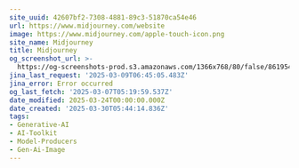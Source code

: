 ```yaml
---
site_uuid: 42607bf2-7308-4881-89c3-51870ca54e46
url: https://www.midjourney.com/website
image: https://www.midjourney.com/apple-touch-icon.png
site_name: Midjourney
title: Midjourney
og_screenshot_url: >-
  https://og-screenshots-prod.s3.amazonaws.com/1366x768/80/false/8619549a6912c68d5cbd733e4698ec6d69230412e60e2975eb927c791d7737ec.jpeg
jina_last_request: '2025-03-09T06:45:05.483Z'
jina_error: Error occurred
og_last_fetch: '2025-03-07T05:19:59.537Z'
date_modified: 2025-03-24T00:00:00.000Z
date_created: '2025-03-30T05:44:14.836Z'
tags:
- Generative-AI
- AI-Toolkit
- Model-Producers
- Gen-Ai-Image
---
```










